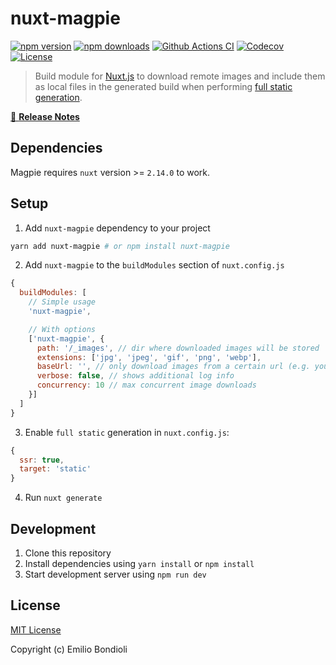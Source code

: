 # nuxt-magpie

[![npm version][npm-version-src]][npm-version-href]
[![npm downloads][npm-downloads-src]][npm-downloads-href]
[![Github Actions CI][github-actions-ci-src]][github-actions-ci-href]
[![Codecov][codecov-src]][codecov-href]
[![License][license-src]][license-href]

> Build module for [Nuxt.js](https://github.com/nuxt/nuxt.js) to download remote images and include them as local files in the generated build when performing [full static generation](https://nuxtjs.org/blog/going-full-static/).

[📖 **Release Notes**](./CHANGELOG.md)

## Dependencies

Magpie requires `nuxt` version >= `2.14.0` to work.

## Setup

1. Add `nuxt-magpie` dependency to your project

```bash
yarn add nuxt-magpie # or npm install nuxt-magpie
```

2. Add `nuxt-magpie` to the `buildModules` section of `nuxt.config.js`

```js
{
  buildModules: [
    // Simple usage
    'nuxt-magpie',

    // With options
    ['nuxt-magpie', {
      path: '/_images', // dir where downloaded images will be stored
      extensions: ['jpg', 'jpeg', 'gif', 'png', 'webp'],
      baseUrl: '', // only download images from a certain url (e.g. your backend url)
      verbose: false, // shows additional log info
      concurrency: 10 // max concurrent image downloads
    }]
  ]
}
```

3. Enable `full static` generation in `nuxt.config.js`:

```js
{
  ssr: true,
  target: 'static'
}
```

4. Run `nuxt generate`

## Development

1. Clone this repository
2. Install dependencies using `yarn install` or `npm install`
3. Start development server using `npm run dev`

## License

[MIT License](./LICENSE)

Copyright (c) Emilio Bondioli

<!-- Badges -->
[npm-version-src]: https://img.shields.io/npm/v/nuxt-magpie/latest.svg
[npm-version-href]: https://npmjs.com/package/nuxt-magpie

[npm-downloads-src]: https://img.shields.io/npm/dt/nuxt-magpie.svg
[npm-downloads-href]: https://npmjs.com/package/nuxt-magpie

[github-actions-ci-src]: https://github.com/emiliobondioli/workflows/ci/badge.svg
[github-actions-ci-href]: https://github.com/emiliobondioli/actions?query=workflow%3Aci

[codecov-src]: https://img.shields.io/codecov/c/github/emiliobondioli.svg
[codecov-href]: https://codecov.io/gh/emiliobondioli

[license-src]: https://img.shields.io/npm/l/nuxt-magpie.svg
[license-href]: https://npmjs.com/package/nuxt-magpie
